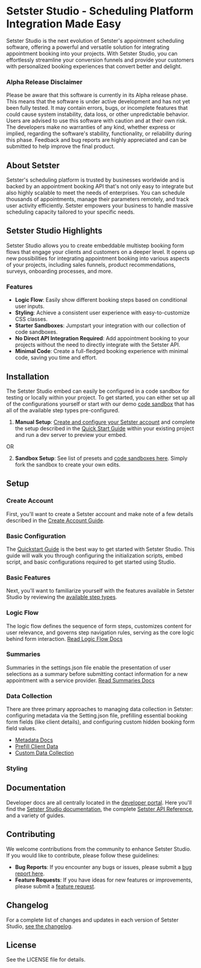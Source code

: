 # Setster Studio - Scheduling Platform Integration Made Easy

Setster Studio is the next evolution of Setster's appointment scheduling software, offering a powerful and versatile solution for integrating appointment booking into your projects. With Setster Studio, you can effortlessly streamline your conversion funnels and provide your customers with personalized booking experiences that convert better and delight.

### Alpha Release Disclaimer
Please be aware that this software is currently in its Alpha release phase. This means that the software is under active development and has not yet been fully tested. It may contain errors, bugs, or incomplete features that could cause system instability, data loss, or other unpredictable behavior. Users are advised to use this software with caution and at their own risk. The developers make no warranties of any kind, whether express or implied, regarding the software's stability, functionality, or reliability during this phase. Feedback and bug reports are highly appreciated and can be submitted to help improve the final product.

## About Setster

Setster's scheduling platform is trusted by businesses worldwide and is backed by an appointment booking API that's not only easy to integrate but also highly scalable to meet the needs of enterprises. You can schedule thousands of appointments, manage their parameters remotely, and track user activity efficiently. Setster empowers your business to handle massive scheduling capacity tailored to your specific needs.

## Setster Studio Highlights

Setster Studio allows you to create embeddable multistep booking form flows that engage your clients and customers on a deeper level. It opens up new possibilities for integrating appointment booking into various aspects of your projects, including sales funnels, product recommendations, surveys, onboarding processes, and more.

### Features

- **Logic Flow**: Easily show different booking steps based on conditional user inputs.
- **Styling**: Achieve a consistent user experience with easy-to-customize CSS classes.
- **Starter Sandboxes**: Jumpstart your integration with our collection of code sandboxes.
- **No Direct API Integration Required**: Add appointment booking to your projects without the need to directly integrate with the Setster API.
- **Minimal Code**: Create a full-fledged booking experience with minimal code, saving you time and effort.

## Installation

The Setster Studio embed can easily be configured in a code sandbox for testing or locally within your project. To get started, you can either set up all of the configurations yourself or start with our demo [code sandbox](https://www.setster.com/docs/studio/getting-started/default-sandbox) that has all of the available step types pre-configured.

1. **Manual Setup**: [Create and configure your Setster account](https://www.setster.com/docs/studio/getting-started/create-account) and complete the setup described in the [Quick Start Guide](https://www.setster.com/docs/studio/getting-started/quick-start) within your existing project and run a dev server to preview your embed.

OR

2. **Sandbox Setup**: See list of presets and [code sandboxes here](https://www.setster.com/docs/studio/getting-started/default-sandbox). Simply fork the sandbox to create your own edits.

## Setup

### Create Account

First, you'll want to create a Setster account and make note of a few details described in the [Create Account Guide](https://www.setster.com/docs/studio/getting-started/create-account).

### Basic Configuration

The [Quickstart Guide](https://www.setster.com/docs/studio/getting-started) is the best way to get started with Setster Studio. This guide will walk you through configuring the initialization scripts, embed script, and basic configurations required to get started using Studio.

### Basic Features

Next, you'll want to familiarize yourself with the features available in Setster Studio by reviewing the [available step types](https://www.setster.com/docs/studio/getting-started/features).

### Logic Flow

The logic flow defines the sequence of form steps, customizes content for user relevance, and governs step navigation rules, serving as the core logic behind form interaction. [Read Logic Flow Docs](https://www.setster.com/docs/studio/configuration/logic-flow/overview)

### Summaries

Summaries in the settings.json file enable the presentation of user selections as a summary before submitting contact information for a new appointment with a service provider. [Read Summaries Docs](https://www.setster.com/docs/studio/configuration/summaries)

### Data Collection

There are three primary approaches to managing data collection in Setster: configuring metadata via the Setting.json file, prefilling essential booking form fields (like client details), and configuring custom hidden booking form field values.

- [Metadata Docs](https://www.setster.com/docs/studio/data-collection/meta-data)
- [Prefill Client Data](https://www.setster.com/docs/studio/data-collection/custom-data#prefill-client-data)
- [Custom Data Collection](https://www.setster.com/docs/studio/data-collection/custom-data)

### Styling

## Documentation

Developer docs are all centrally located in the [developer portal](https://www.setster.com/docs). Here you'll find the [Setster Studio documentation](https://www.setster.com/docs/studio/about), the complete [Setster API Reference](https://www.setster.com/docs/api/), and a variety of guides.

## Contributing

We welcome contributions from the community to enhance Setster Studio. If you would like to contribute, please follow these guidelines:

- **Bug Reports**: If you encounter any bugs or issues, please submit a [bug report here](https://github.com/boxador/setster-studio/issues/new?assignees=&labels=bug&projects=&template=bug_report.yml).
- **Feature Requests**: If you have ideas for new features or improvements, please submit a [feature request](https://github.com/boxador/setster-studio/issues/new?assignees=&labels=feature&projects=&template=feature_request.yml).

## Changelog

For a complete list of changes and updates in each version of Setster Studio, [see the changelog](https://www.setster.com/docs/studio/CHANGELOG).

## License

See the LICENSE file for details.
